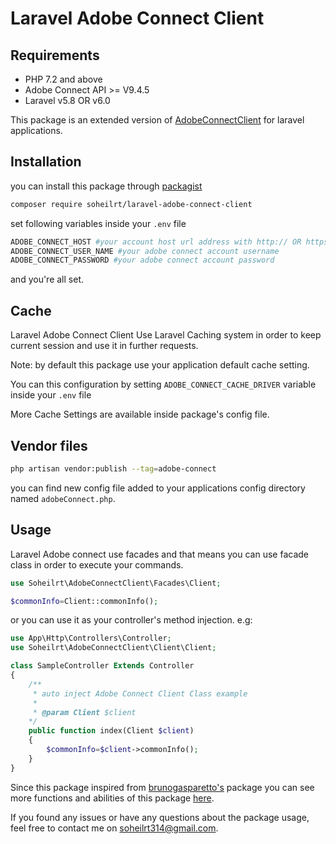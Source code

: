 # Laravel Adobe Connect Client 

## Requirements
* PHP 7.2 and above
* Adobe Connect API >= V9.4.5
* Laravel v5.8 OR v6.0

This package is an extended version of [AdobeConnectClient](https://github.com/soheilrt/AdobeConnectClient) for laravel applications.

## Installation
you can install this package through [packagist](https://packagist.org/packages/soheilrt/laravel-adobe-connect-client)
```bash
composer require soheilrt/laravel-adobe-connect-client
```
set following variables inside your `.env` file
```bash
ADOBE_CONNECT_HOST #your account host url address with http:// OR https:// prefix
ADOBE_CONNECT_USER_NAME #your adobe connect account username
ADOBE_CONNECT_PASSWORD #your adobe connect account password
``` 
and you're all set.

## Cache
Laravel Adobe Connect Client Use Laravel Caching system in order to keep current session and use it in further requests.

Note: by default this package use your application default cache setting.

You can this configuration by setting `ADOBE_CONNECT_CACHE_DRIVER` variable inside your `.env` file

More Cache Settings are available inside package's config file.

## Vendor files
 ```bash
php artisan vendor:publish --tag=adobe-connect
 ```
you can find new config file added to your applications config directory named `adobeConnect.php`.

## Usage
Laravel Adobe connect use facades and that means you can use facade class in order to execute your commands.
  
```php
use Soheilrt\AdobeConnectClient\Facades\Client;

$commonInfo=Client::commonInfo();
```

or you can use it as your controller's method injection. e.g:
```php
use App\Http\Controllers\Controller;
use Soheilrt\AdobeConnectClient\Client\Client;

class SampleController Extends Controller
{
    /**
     * auto inject Adobe Connect Client Class example
     *
     * @param Client $client
    */
    public function index(Client $client)
    {
        $commonInfo=$client->commonInfo();
    }
}
``` 
Since this package inspired from [brunogasparetto's](https://github.com/brunogasparetto/AdobeConnectClient) package
you can see more functions and abilities of this package [here](https://brunogasparetto.github.io/AdobeConnectClient/).

If you found any issues or have any questions about the package usage, feel free to contact me on [soheilrt314@gmail.com](mailto://soheilrt314@gmail.com).  
